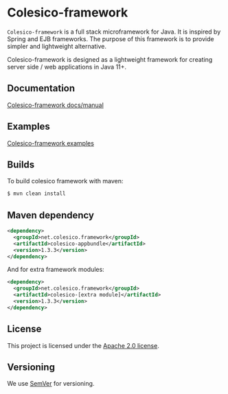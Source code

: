 # Colesico-framework

`Colesico-framework` is a full stack microframework for Java. It is inspired by Spring and EJB frameworks.
The purpose of this framework is to provide simpler and lightweight alternative.

Colesico-framework is designed as a lightweight framework for creating server side / web applications in Java 11+.

## Documentation

 [Colesico-framework docs/manual](https://github.com/colesico/colesico-framework/blob/master/doc/src/asciidoc/framework.asciidoc)

## Examples

 [Colesico-framework examples](https://github.com/colesico/colesico-framework/tree/master/examples)

## Builds

To build colesico framework with maven:

```bash
$ mvn clean install
```

## Maven dependency

```xml
<dependency>
  <groupId>net.colesico.framework</groupId>
  <artifactId>colesico-appbundle</artifactId>
  <version>1.3.3</version>
</dependency>
```

And for extra framework modules:

```xml
<dependency>
  <groupId>net.colesico.framework</groupId>
  <artifactId>colesico-[extra module]</artifactId>
  <version>1.3.3</version>
</dependency>
```


## License

This project is licensed under the
[Apache 2.0 license](https://www.apache.org/licenses/LICENSE-2.0.html).

## Versioning

We use [SemVer](http://semver.org/) for versioning.
